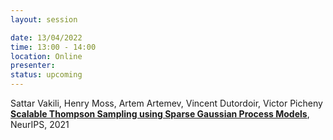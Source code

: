 ```yaml
---
layout: session

date: 13/04/2022
time: 13:00 - 14:00
location: Online
presenter:
status: upcoming
---
```

Sattar Vakili, Henry Moss, Artem Artemev, Vincent Dutordoir, Victor Picheny
**[Scalable Thompson Sampling using Sparse Gaussian Process Models](
papers/0103-scalable-ts-using-sparse-gps)**,
NeurIPS,
2021
